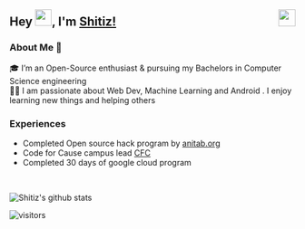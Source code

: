## Hey <img src="https://github.com/TheDudeThatCode/TheDudeThatCode/blob/master/Assets/Hi.gif" width="29px">, I'm [Shitiz!](https://shitiz-aggarwal.github.io/SA-portfolio/)  <a href="https://www.linkedin.com/in/shitiz-aggarwal-920b411a6/"> <img align="right" width="30px" src="https://cdn.jsdelivr.net/npm/simple-icons@v3/icons/linkedin.svg"  />
</a>



### About Me 🚀
🎓 I’m an Open-Source enthusiast & pursuing my Bachelors in Computer Science engineering </br>
👨‍💻  I am passionate about Web Dev, Machine Learning and Android . I enjoy learning new things and helping others </br>

### Experiences 
- Completed Open source hack program by [anitab.org](https://anitab-org.github.io/events/open-source-hack/)
- Code for Cause campus lead [CFC](https://codeforcause.org/)
- Completed 30 days of google cloud program
<br />

![Shitiz's github stats](https://github-readme-stats.vercel.app/api?username=SHITIZ-AGGARWAL&show_icons=true&theme=radical)

![visitors](https://visitor-badge.laobi.icu/badge?page_id=SHITIZ-AGGARWAL.SHITIZ-AGGARWAL)
